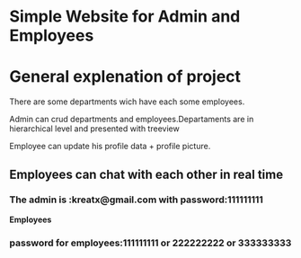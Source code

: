 # Simple Website for Admin and Employees
# General explenation of project
<p>There are some departments wich have each some employees.</p>
<p>Admin can crud departments and employees.Departaments are in hierarchical level and presented with treeview </p>
<p>Employee can update his profile data + profile picture.</p>
<h2>Employees can chat with each other in real time</h2>

<h3>The admin is :kreatx@gmail.com with password:111111111</h3>
<b>Employees</b>
<h3>password for employees:111111111 or 222222222 or 333333333</h3>

